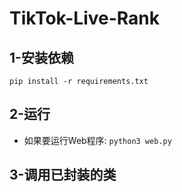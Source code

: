 # TikTok-Live-Rank

## 1-安装依赖
`pip install -r requirements.txt`

## 2-运行

- 如果要运行Web程序: `python3 web.py`

## 3-调用已封装的类


